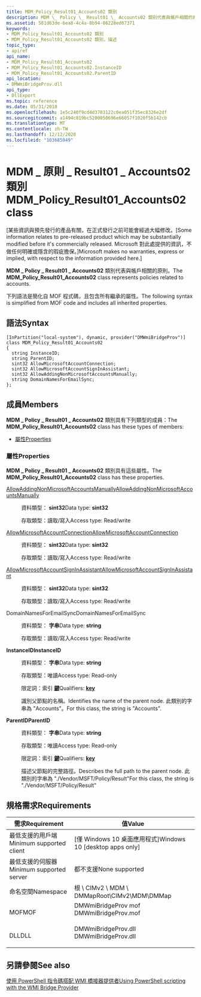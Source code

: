 ```yaml
---
title: MDM_Policy_Result01_Accounts02 類別
description: MDM \_ Policy \_ Result01 \_ Accounts02 類別代表與帳戶相關的原則。
ms.assetid: 581d63de-6ea8-4c4a-8b94-06228ed07371
keywords:
- MDM_Policy_Result01_Accounts02 類別
- MDM_Policy_Result01_Accounts02 類別，描述
topic_type:
- apiref
api_name:
- MDM_Policy_Result01_Accounts02
- MDM_Policy_Result01_Accounts02.InstanceID
- MDM_Policy_Result01_Accounts02.ParentID
api_location:
- DMWmiBridgeProv.dll
api_type:
- DllExport
ms.topic: reference
ms.date: 05/31/2018
ms.openlocfilehash: 1e5c240f9cd4d3703122c0ea051f35ec8326e2df
ms.sourcegitcommit: a1494c819bc5200050696e66057f1020f5b142cb
ms.translationtype: MT
ms.contentlocale: zh-TW
ms.lasthandoff: 12/12/2020
ms.locfileid: "103685949"
---
```

# <a name="mdm_policy_result01_accounts02-class"></a><span data-ttu-id="13d45-105">MDM \_ 原則 \_ Result01 \_ Accounts02 類別</span><span class="sxs-lookup"><span data-stu-id="13d45-105">MDM\_Policy\_Result01\_Accounts02 class</span></span>

<span data-ttu-id="13d45-106">\[某些資訊與預先發行的產品有關，在正式發行之前可能會經過大幅修改。</span><span class="sxs-lookup"><span data-stu-id="13d45-106">\[Some information relates to pre-released product which may be substantially modified before it's commercially released.</span></span> <span data-ttu-id="13d45-107">Microsoft 對此處提供的資訊，不做任何明確或隱含的瑕疵擔保。\]</span><span class="sxs-lookup"><span data-stu-id="13d45-107">Microsoft makes no warranties, express or implied, with respect to the information provided here.\]</span></span>

<span data-ttu-id="13d45-108">**MDM \_ Policy \_ Result01 \_ Accounts02** 類別代表與帳戶相關的原則。</span><span class="sxs-lookup"><span data-stu-id="13d45-108">The **MDM\_Policy\_Result01\_Accounts02** class represents policies related to accounts.</span></span>

<span data-ttu-id="13d45-109">下列語法是簡化自 MOF 程式碼，且包含所有繼承的屬性。</span><span class="sxs-lookup"><span data-stu-id="13d45-109">The following syntax is simplified from MOF code and includes all inherited properties.</span></span>

## <a name="syntax"></a><span data-ttu-id="13d45-110">語法</span><span class="sxs-lookup"><span data-stu-id="13d45-110">Syntax</span></span>

``` syntax
[InPartition("local-system"), dynamic, provider("DMWmiBridgeProv")]
class MDM_Policy_Result01_Accounts02
{
  string InstanceID;
  string ParentID;
  sint32 AllowMicrosoftAccountConnection;
  sint32 AllowMicrosoftAccountSignInAssistant;
  sint32 AllowAddingNonMicrosoftAccountsManually;
  string DomainNamesForEmailSync;
};
```

## <a name="members"></a><span data-ttu-id="13d45-111">成員</span><span class="sxs-lookup"><span data-stu-id="13d45-111">Members</span></span>

<span data-ttu-id="13d45-112">**MDM \_ Policy \_ Result01 \_ Accounts02** 類別具有下列類型的成員：</span><span class="sxs-lookup"><span data-stu-id="13d45-112">The **MDM\_Policy\_Result01\_Accounts02** class has these types of members:</span></span>

-   [<span data-ttu-id="13d45-113">屬性</span><span class="sxs-lookup"><span data-stu-id="13d45-113">Properties</span></span>](#properties)

### <a name="properties"></a><span data-ttu-id="13d45-114">屬性</span><span class="sxs-lookup"><span data-stu-id="13d45-114">Properties</span></span>

<span data-ttu-id="13d45-115">**MDM \_ Policy \_ Result01 \_ Accounts02** 類別具有這些屬性。</span><span class="sxs-lookup"><span data-stu-id="13d45-115">The **MDM\_Policy\_Result01\_Accounts02** class has these properties.</span></span>

<dl> <dt>

[<span data-ttu-id="13d45-116">AllowAddingNonMicrosoftAccountsManually</span><span class="sxs-lookup"><span data-stu-id="13d45-116">AllowAddingNonMicrosoftAccountsManually</span></span>](/windows/client-management/mdm/policy-csp-accounts#accounts-allowaddingnonmicrosoftaccountsmanually)
</dt> <dd> <dl> <dt>

<span data-ttu-id="13d45-117">資料類型： **sint32**</span><span class="sxs-lookup"><span data-stu-id="13d45-117">Data type: **sint32**</span></span>
</dt> <dt>

<span data-ttu-id="13d45-118">存取類型：讀取/寫入</span><span class="sxs-lookup"><span data-stu-id="13d45-118">Access type: Read/write</span></span>
</dt> </dl>

</dd> <dt>

[<span data-ttu-id="13d45-119">AllowMicrosoftAccountConnection</span><span class="sxs-lookup"><span data-stu-id="13d45-119">AllowMicrosoftAccountConnection</span></span>](/windows/client-management/mdm/policy-csp-accounts#accounts-allowmicrosoftaccountconnection)
</dt> <dd> <dl> <dt>

<span data-ttu-id="13d45-120">資料類型： **sint32**</span><span class="sxs-lookup"><span data-stu-id="13d45-120">Data type: **sint32**</span></span>
</dt> <dt>

<span data-ttu-id="13d45-121">存取類型：讀取/寫入</span><span class="sxs-lookup"><span data-stu-id="13d45-121">Access type: Read/write</span></span>
</dt> </dl>

</dd> <dt>

[<span data-ttu-id="13d45-122">AllowMicrosoftAccountSignInAssistant</span><span class="sxs-lookup"><span data-stu-id="13d45-122">AllowMicrosoftAccountSignInAssistant</span></span>](/windows/client-management/mdm/policy-csp-accounts#accounts-allowmicrosoftaccountsigninassistant)
</dt> <dd> <dl> <dt>

<span data-ttu-id="13d45-123">資料類型： **sint32**</span><span class="sxs-lookup"><span data-stu-id="13d45-123">Data type: **sint32**</span></span>
</dt> <dt>

<span data-ttu-id="13d45-124">存取類型：讀取/寫入</span><span class="sxs-lookup"><span data-stu-id="13d45-124">Access type: Read/write</span></span>
</dt> </dl>

</dd> <dt>

<span data-ttu-id="13d45-125">DomainNamesForEmailSync</span><span class="sxs-lookup"><span data-stu-id="13d45-125">DomainNamesForEmailSync</span></span>
</dt> <dd> <dl> <dt>

<span data-ttu-id="13d45-126">資料類型： **字串**</span><span class="sxs-lookup"><span data-stu-id="13d45-126">Data type: **string**</span></span>
</dt> <dt>

<span data-ttu-id="13d45-127">存取類型：讀取/寫入</span><span class="sxs-lookup"><span data-stu-id="13d45-127">Access type: Read/write</span></span>
</dt> </dl>

</dd> <dt>

<span data-ttu-id="13d45-128">**InstanceID**</span><span class="sxs-lookup"><span data-stu-id="13d45-128">**InstanceID**</span></span>
</dt> <dd> <dl> <dt>

<span data-ttu-id="13d45-129">資料類型： **字串**</span><span class="sxs-lookup"><span data-stu-id="13d45-129">Data type: **string**</span></span>
</dt> <dt>

<span data-ttu-id="13d45-130">存取類型：唯讀</span><span class="sxs-lookup"><span data-stu-id="13d45-130">Access type: Read-only</span></span>
</dt> <dt>

<span data-ttu-id="13d45-131">限定詞：索引 [**鍵**](/windows/desktop/WmiSdk/key-qualifier)</span><span class="sxs-lookup"><span data-stu-id="13d45-131">Qualifiers: [**key**](/windows/desktop/WmiSdk/key-qualifier)</span></span>
</dt> </dl>

<span data-ttu-id="13d45-132">識別父節點的名稱。</span><span class="sxs-lookup"><span data-stu-id="13d45-132">Identifies the name of the parent node.</span></span> <span data-ttu-id="13d45-133">此類別的字串為 "Accounts"。</span><span class="sxs-lookup"><span data-stu-id="13d45-133">For this class, the string is "Accounts".</span></span>

</dd> <dt>

<span data-ttu-id="13d45-134">**ParentID**</span><span class="sxs-lookup"><span data-stu-id="13d45-134">**ParentID**</span></span>
</dt> <dd> <dl> <dt>

<span data-ttu-id="13d45-135">資料類型： **字串**</span><span class="sxs-lookup"><span data-stu-id="13d45-135">Data type: **string**</span></span>
</dt> <dt>

<span data-ttu-id="13d45-136">存取類型：唯讀</span><span class="sxs-lookup"><span data-stu-id="13d45-136">Access type: Read-only</span></span>
</dt> <dt>

<span data-ttu-id="13d45-137">限定詞：索引 [**鍵**](/windows/desktop/WmiSdk/key-qualifier)</span><span class="sxs-lookup"><span data-stu-id="13d45-137">Qualifiers: [**key**](/windows/desktop/WmiSdk/key-qualifier)</span></span>
</dt> </dl>

<span data-ttu-id="13d45-138">描述父節點的完整路徑。</span><span class="sxs-lookup"><span data-stu-id="13d45-138">Describes the full path to the parent node.</span></span> <span data-ttu-id="13d45-139">此類別的字串為 "./Vendor/MSFT/Policy/Result"</span><span class="sxs-lookup"><span data-stu-id="13d45-139">For this class, the string is "./Vendor/MSFT/Policy/Result"</span></span>

</dd> </dl>

## <a name="requirements"></a><span data-ttu-id="13d45-140">規格需求</span><span class="sxs-lookup"><span data-stu-id="13d45-140">Requirements</span></span>



| <span data-ttu-id="13d45-141">需求</span><span class="sxs-lookup"><span data-stu-id="13d45-141">Requirement</span></span> | <span data-ttu-id="13d45-142">值</span><span class="sxs-lookup"><span data-stu-id="13d45-142">Value</span></span> |
|-------------------------------------|------------------------------------------------------------------------------------------------|
| <span data-ttu-id="13d45-143">最低支援的用戶端</span><span class="sxs-lookup"><span data-stu-id="13d45-143">Minimum supported client</span></span><br/> | <span data-ttu-id="13d45-144">\[僅 Windows 10 桌面應用程式\]</span><span class="sxs-lookup"><span data-stu-id="13d45-144">Windows 10 \[desktop apps only\]</span></span><br/>                                                    |
| <span data-ttu-id="13d45-145">最低支援的伺服器</span><span class="sxs-lookup"><span data-stu-id="13d45-145">Minimum supported server</span></span><br/> | <span data-ttu-id="13d45-146">都不支援</span><span class="sxs-lookup"><span data-stu-id="13d45-146">None supported</span></span><br/>                                                                      |
| <span data-ttu-id="13d45-147">命名空間</span><span class="sxs-lookup"><span data-stu-id="13d45-147">Namespace</span></span><br/>                | <span data-ttu-id="13d45-148">根 \\ CIMv2 \\ MDM \\ DMMap</span><span class="sxs-lookup"><span data-stu-id="13d45-148">Root\\CIMv2\\MDM\\DMMap</span></span><br/>                                                             |
| <span data-ttu-id="13d45-149">MOF</span><span class="sxs-lookup"><span data-stu-id="13d45-149">MOF</span></span><br/>                      | <dl> <span data-ttu-id="13d45-150"><dt>DMWmiBridgeProv mof</dt></span><span class="sxs-lookup"><span data-stu-id="13d45-150"><dt>DMWmiBridgeProv.mof</dt></span></span> </dl> |
| <span data-ttu-id="13d45-151">DLL</span><span class="sxs-lookup"><span data-stu-id="13d45-151">DLL</span></span><br/>                      | <dl> <span data-ttu-id="13d45-152"><dt>DMWmiBridgeProv.dll</dt></span><span class="sxs-lookup"><span data-stu-id="13d45-152"><dt>DMWmiBridgeProv.dll</dt></span></span> </dl> |



## <a name="see-also"></a><span data-ttu-id="13d45-153">另請參閱</span><span class="sxs-lookup"><span data-stu-id="13d45-153">See also</span></span>

<dl> <dt>

[<span data-ttu-id="13d45-154">使用 PowerShell 指令碼搭配 WMI 橋接器提供者</span><span class="sxs-lookup"><span data-stu-id="13d45-154">Using PowerShell scripting with the WMI Bridge Provider</span></span>](/windows/client-management/mdm/using-powershell-scripting-with-the-wmi-bridge-provider)
</dt> </dl>

 

